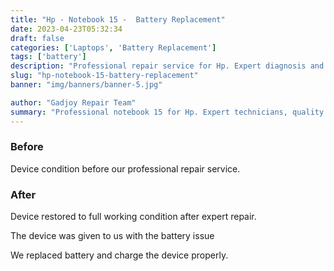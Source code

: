 ```yaml
---
title: "Hp - Notebook 15 -  Battery Replacement"
date: 2023-04-23T05:32:34
draft: false
categories: ['Laptops', 'Battery Replacement']
tags: ['battery']
description: "Professional repair service for Hp. Expert diagnosis and quality repairs in Bangalore."
slug: "hp-notebook-15-battery-replacement"
banner: "img/banners/banner-5.jpg"

author: "Gadjoy Repair Team"
summary: "Professional notebook 15 for Hp. Expert technicians, quality parts, warranty included."
---
```


### Before

Device condition before our professional repair service.

### After

Device restored to full working condition after expert repair.

The device was given to us with the battery issue

We replaced battery and charge the device properly.